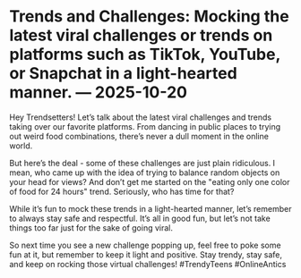 # Trends and Challenges: Mocking the latest viral challenges or trends on platforms such as TikTok, YouTube, or Snapchat in a light-hearted manner. — 2025-10-20

Hey Trendsetters! Let’s talk about the latest viral challenges and trends taking over our favorite platforms. From dancing in public places to trying out weird food combinations, there’s never a dull moment in the online world. 

But here’s the deal - some of these challenges are just plain ridiculous. I mean, who came up with the idea of trying to balance random objects on your head for views? And don’t get me started on the "eating only one color of food for 24 hours" trend. Seriously, who has time for that?

While it’s fun to mock these trends in a light-hearted manner, let’s remember to always stay safe and respectful. It’s all in good fun, but let’s not take things too far just for the sake of going viral.

So next time you see a new challenge popping up, feel free to poke some fun at it, but remember to keep it light and positive. Stay trendy, stay safe, and keep on rocking those virtual challenges! #TrendyTeens #OnlineAntics